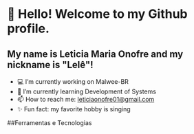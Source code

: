 # 👋 Hello! Welcome to my Github profile.
## My name is Leticia Maria Onofre and my nickname is "Lelê"!


- 💻 I’m currently working on Malwee-BR
- 🌱 I’m currently learning Development of Systems
- 📫 How to reach me: leticiaonofre01@gmail.com
- ✨ Fun fact: my favorite hobby is singing

##Ferramentas e Tecnologias

<link rel="stylesheet" href="https://cdn.jsdelivr.net/gh/devicons/devicon@v2.15.1/devicon.min.css">
          
          



